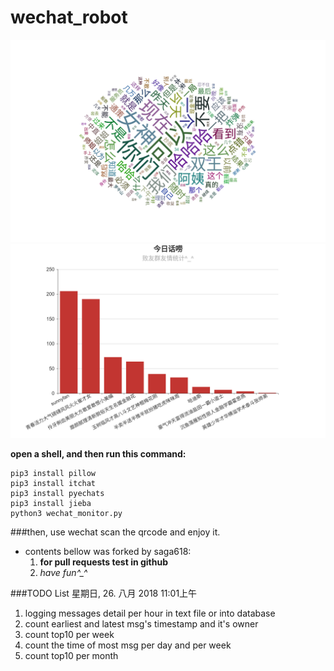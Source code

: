 # wechat_robot
![GitHub Logo](./example/今日话题.png "今日话题")
![GitHub Logo](./example/今日话唠.png "今日话唠")


**open a shell, and then run this command:**
```
pip3 install pillow
pip3 install itchat
pip3 install pyechats
pip3 install jieba
python3 wechat_monitor.py
```

###then, use wechat scan the qrcode and enjoy it.

+ contents bellow was forked by saga618:
  1. **for pull requests test in github**
  2. *have fun^_^*

###TODO List 星期日, 26. 八月 2018 11:01上午 

  1. logging messages detail per hour in text file or into database  
  2. count earliest and latest msg's timestamp and it's owner  
  3. count top10 per week  
  4. count the time of most msg per day and per week  
  5. count top10 per month  
 